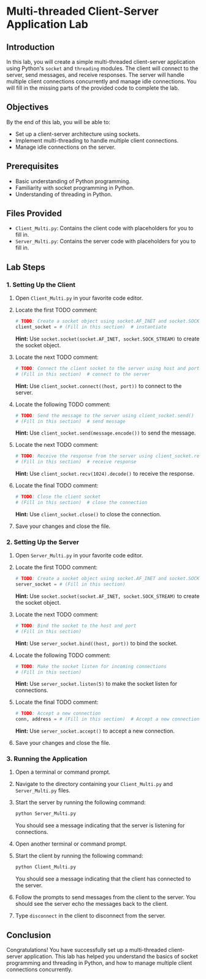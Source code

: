 
# Multi-threaded Client-Server Application Lab

## Introduction

In this lab, you will create a simple multi-threaded client-server application using Python's `socket` and `threading` modules. The client will connect to the server, send messages, and receive responses. The server will handle multiple client connections concurrently and manage idle connections. You will fill in the missing parts of the provided code to complete the lab.

## Objectives

By the end of this lab, you will be able to:
- Set up a client-server architecture using sockets.
- Implement multi-threading to handle multiple client connections.
- Manage idle connections on the server.

## Prerequisites

- Basic understanding of Python programming.
- Familiarity with socket programming in Python.
- Understanding of threading in Python.

## Files Provided

- `Client_Multi.py`: Contains the client code with placeholders for you to fill in.
- `Server_Multi.py`: Contains the server code with placeholders for you to fill in.

## Lab Steps

### 1. Setting Up the Client

1. Open `Client_Multi.py` in your favorite code editor.

2. Locate the first TODO comment:
   ```python
   # TODO: Create a socket object using socket.AF_INET and socket.SOCK_STREAM
   client_socket = # (Fill in this section)  # instantiate
   ```
   **Hint:** Use `socket.socket(socket.AF_INET, socket.SOCK_STREAM)` to create the socket object.

3. Locate the next TODO comment:
   ```python
   # TODO: Connect the client socket to the server using host and port
   # (Fill in this section)  # connect to the server
   ```
   **Hint:** Use `client_socket.connect((host, port))` to connect to the server.

4. Locate the following TODO comment:
   ```python
   # TODO: Send the message to the server using client_socket.send()
   # (Fill in this section)  # send message
   ```
   **Hint:** Use `client_socket.send(message.encode())` to send the message.

5. Locate the next TODO comment:
   ```python
   # TODO: Receive the response from the server using client_socket.recv()
   # (Fill in this section)  # receive response
   ```
   **Hint:** Use `client_socket.recv(1024).decode()` to receive the response.

6. Locate the final TODO comment:
   ```python
   # TODO: Close the client socket
   # (Fill in this section)  # close the connection
   ```
   **Hint:** Use `client_socket.close()` to close the connection.

7. Save your changes and close the file.

### 2. Setting Up the Server

1. Open `Server_Multi.py` in your favorite code editor.

2. Locate the first TODO comment:
   ```python
   # TODO: Create a socket object using socket.AF_INET and socket.SOCK_STREAM
   server_socket = # (Fill in this section)
   ```
   **Hint:** Use `socket.socket(socket.AF_INET, socket.SOCK_STREAM)` to create the socket object.

3. Locate the next TODO comment:
   ```python
   # TODO: Bind the socket to the host and port
   # (Fill in this section)
   ```
   **Hint:** Use `server_socket.bind((host, port))` to bind the socket.

4. Locate the following TODO comment:
   ```python
   # TODO: Make the socket listen for incoming connections
   # (Fill in this section)
   ```
   **Hint:** Use `server_socket.listen(5)` to make the socket listen for connections.

5. Locate the final TODO comment:
   ```python
   # TODO: Accept a new connection
   conn, address = # (Fill in this section)  # Accept a new connection
   ```
   **Hint:** Use `server_socket.accept()` to accept a new connection.

6. Save your changes and close the file.

### 3. Running the Application

1. Open a terminal or command prompt.

2. Navigate to the directory containing your `Client_Multi.py` and `Server_Multi.py` files.

3. Start the server by running the following command:
   ```sh
   python Server_Multi.py
   ```
   You should see a message indicating that the server is listening for connections.

4. Open another terminal or command prompt.

5. Start the client by running the following command:
   ```sh
   python Client_Multi.py
   ```
   You should see a message indicating that the client has connected to the server.

6. Follow the prompts to send messages from the client to the server. You should see the server echo the messages back to the client.

7. Type `disconnect` in the client to disconnect from the server.

## Conclusion

Congratulations! You have successfully set up a multi-threaded client-server application. This lab has helped you understand the basics of socket programming and threading in Python, and how to manage multiple client connections concurrently.
